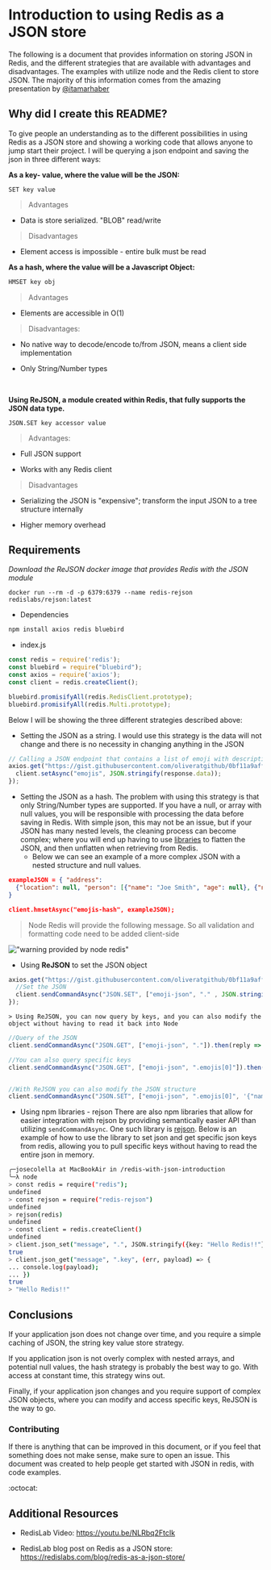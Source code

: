# Introduction to using Redis as a JSON store

The following is a document that provides information on storing JSON in Redis, and the different strategies that are available with advantages and disadvantages. The examples with utilize node and the Redis client to store JSON. The majority of this information comes from the amazing presentation by [@itamarhaber](https://github.com/itamarhaber)

## Why did I create this README?

To give people an understanding as to the different possibilities in using Redis as a JSON store and showing a working code that allows anyone to jump start their project. I will be querying a json endpoint and saving the json in three different ways:

**As a key- value, where the value will be the JSON:**

```
SET key value
```

> Advantages

* Data is store serialized. "BLOB" read/write

> Disadvantages

* Element access is impossible - entire bulk must be read

**As a hash, where the value will be a Javascript Object:** 

```sh
HMSET key obj
```

> Advantages

- Elements are accessible in O(1)

> Disadvantages:

* No native way to decode/encode to/from JSON, means a client side implementation

* Only String/Number types

  ​

**Using ReJSON, a module created within Redis, that fully supports the JSON data type.**

```
JSON.SET key accessor value
```

> Advantages:

* Full JSON support

* Works with any Redis client

> Disadvantages

* Serializing the JSON is "expensive"; transform the input JSON to a tree structure internally

* Higher memory overhead

## Requirements

*Download the ReJSON docker image that provides Redis with the JSON module* 

```
docker run --rm -d -p 6379:6379 --name redis-rejson redislabs/rejson:latest
```

* Dependencies

```sh
npm install axios redis bluebird
```

* index.js

```javascript
const redis = require('redis');
const bluebird = require("bluebird");
const axios = require('axios');
const client = redis.createClient();

bluebird.promisifyAll(redis.RedisClient.prototype);
bluebird.promisifyAll(redis.Multi.prototype);
```

Below I will be showing the three different strategies described above:

* Setting the JSON as a string. I would use this strategy is the data will not change and there is no necessity in changing anything in the JSON

```javascript
// Calling a JSON endpoint that contains a list of emoji with descriptions. Saving the return as a string in Redis
axios.get("https://gist.githubusercontent.com/oliveratgithub/0bf11a9aff0d6da7b46f1490f86a71eb/raw/ac8dde8a374066bcbcf44a8296fc0522c7392244/emojis.json").then((response) => {
  client.setAsync("emojis", JSON.stringify(response.data));
});
```

* Setting the JSON as a hash. The problem with using this strategy is that only String/Number types are supported. If you have a null, or array with null values, you will be responsible with processing the data before saving in Redis. With simple json, this may not be an issue, but if your JSON has many nested levels, the cleaning process can become complex; where you will end up having to use [libraries](https://github.com/hughsk/flat) to flatten the JSON, and then unflatten when retrieving from Redis.
  * Below we can see an example of a more complex JSON with a nested structure and null values.

```json
exampleJSON = { "address": 
  {"location": null, "person": [{"name": "Joe Smith", "age": null}, {"name": "John Doe", "age": null}]}
}

client.hmsetAsync("emojis-hash", exampleJSON);
```

> Node Redis will provide the following message. So all validation and formatting code need to be added client-side

!["warning provided by node redis"](https://api.monosnap.com/rpc/file/download?id=H6Ww0xPuTfdRSbKetaqHBu0brVxRpF)





* Using **ReJSON** to set the JSON object

```javascript
axios.get("https://gist.githubusercontent.com/oliveratgithub/0bf11a9aff0d6da7b46f1490f86a71eb/raw/ac8dde8a374066bcbcf44a8296fc0522c7392244/emojis.json").then((response) => {
  //Set the JSON
  client.sendCommandAsync("JSON.SET", ["emoji-json", "." , JSON.stringify(response.data)]).then(reply=> console.log(reply))
});
```

	> Using ReJSON, you can now query by keys, and you can also modify the object without having to read it back into Node

```javascript
//Query of the JSON
client.sendCommandAsync("JSON.GET", ["emoji-json", "."]).then(reply => console.log(JSON.parse(reply)))

//You can also query specific keys
client.sendCommandAsync("JSON.GET", ["emoji-json", ".emojis[0]"]).then(reply => console.log(JSON.parse(reply)))


//With ReJSON you can also modify the JSON structure
client.sendCommandAsync("JSON.SET", ["emoji-json", ".emojis[0]", '{"name":"Example"}']).then(reply => console.log(reply))
```

* Using npm libraries - rejson
There are also npm libraries that allow for easier integration with rejson by providing semantically easier API than utilizing `sendCommandAsync`. One such library is [rejson](https://github.com/stockholmux/node_redis-rejson). 
Below is an example of how to use the library to set json and get specific json keys from redis, allowing you to pull specific keys without having to read the entire json in memory.

```sh
╭─josecolella at MacBookAir in /redis-with-json-introduction
╰─λ node                                                                                                                                                              0 < 21:22:42
> const redis = require("redis");
undefined
> const rejson = require("redis-rejson")
undefined
> rejson(redis)
undefined
> const client = redis.createClient()
undefined
> client.json_set("message", ".", JSON.stringify({key: "Hello Redis!!"}))
true
> client.json_get("message", ".key", (err, payload) => {
... console.log(payload);
... })
true
> "Hello Redis!!"

```

## Conclusions

If your application json does not change over time, and you require a simple caching of JSON, the string key value store strategy. 

If you application json is not overly complex with nested arrays, and potential null values, the hash strategy is probably the best way to go. With access at constant time, this strategy wins out.

Finally, if your application json changes and you require support of complex JSON objects, where you can modify and access specific keys, ReJSON is the way to go.



### Contributing

If there is anything that can be improved in this document, or if you feel that something does not make sense, make sure to open an issue. This document was created to help people get started with JSON in redis, with code examples.

:octocat: 

## Additional Resources



- RedisLab Video: https://youtu.be/NLRbq2FtcIk

- RedisLab blog post on Redis as a JSON store: https://redislabs.com/blog/redis-as-a-json-store/

  ​
